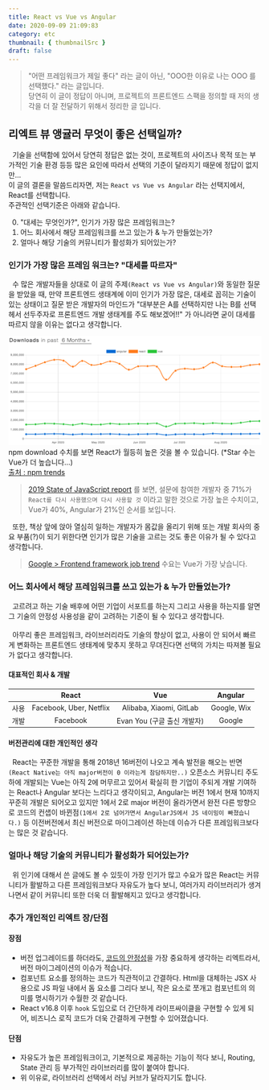 ```yaml
---
title: React vs Vue vs Angular
date: 2020-09-09 21:09:83
category: etc
thumbnail: { thumbnailSrc }
draft: false
---
```


> "어떤 프레임워크가 제일 좋다" 라는 글이 아닌, "OOO한 이유로 나는 OOO 를 선택했다." 라는 글입니다.<br/>
당연히 이 글이 정답이 아니며, 프로젝트의 프론트엔드 스팩을 정의할 때 저의 생각을 더 잘 전달하기 위해서 정리한 글 입니다.

## 리엑트 뷰 앵귤러 무엇이 좋은 선택일까?

&nbsp;&nbsp;기술을 선택함에 있어서 당연히 정답은 없는 것이, 프로젝트의 사이즈나 목적 또는 부가적인 기술 환경 등등 많은 요인에 따라서 선택의 기준이 달라지기 때문에 정답이 없지만...<br/>
이 글의 결론을 말씀드리자면, 저는 `React vs Vue vs Angular` 라는 선택지에서, React를 선택합니다.<br/>
주관적인 선택기준은 아래와 같습니다.

0. "대세는 무엇인가?", 인기가 가장 많은 프레임워크는?
1. 어느 회사에서 해당 프레임워크를 쓰고 있는가 & 누가 만들었는가?
2. 얼마나 해당 기술의 커뮤니티가 활성화가 되어있는가?

### 인기가 가장 많은 프레임 워크는? "대세를 따르자"
&nbsp;&nbsp;수 많은 개발자들을 상대로 이 글의 주제`(React vs Vue vs Angular)`와 동일한 질문을 받았을 때, 만약 프론트엔드 생태계에 이미 인기가 가장 많은, 대세로 꼽히는 기술이 있는 상태이고 질문 받은 개발자의 마인드가 "대부분은 A를 선택하지만 나는 B를 선택헤서 선두주자로 프론트엔드 개발 생태계를 주도 해보겠어!!" 가 아니라면 굳이 대세를 따르지 않을 이유는 없다고 생각합니다.

![](./images/npm-trends.png)
npm download 수치를 보면 React가 월등히 높은 것을 볼 수 있습니다. (*Star 수는 Vue가 더 높습니다...)<br/>
[출처 : npm trends](https://www.npmtrends.com/angular-vs-react-vs-vue)

>[2019 State of JavaScript report](https://2019.stateofjs.com/front-end-frameworks/) 를 보면, 설문에 참여한 개발자 중 71%가 `React를 다시 사용했으며 다시 사용할 것` 이라고 말한 것으로 가장 높은 수치이고, Vue가 40%, Angular가 21%인 순서를 보입니다.

&nbsp;&nbsp;또한, 책상 앞에 앉아 열심히 일하는 개발자가 몸값을 올리기 위해 또는 개발 회사의 중요 부품(?)이 되기 위한다면 인기가 많은 기술을 고르는 것도 좋은 이유가 될 수 있다고 생각합니다.
> [Google > Frontend framework job trend](https://trends.google.com/trends/explore?cat=31&q=Vue%20jobs,React%20jobs,Angular%20jobs) 수요는 Vue가 가장 낮습니다.

### 어느 회사에서 해당 프레임워크를 쓰고 있는가 & 누가 만들었는가?
&nbsp;&nbsp;고르려고 하는 기술 배후에 어떤 기업이 서포트를 하는지 그리고 사용을 하는지를 알면 그 기술의 안정성 사용성을 같이 고려하는 기준이 될 수 있다고 생각합니다.<br/><br/>
&nbsp;&nbsp;아무리 좋은 프레임워크, 라이브러리라도 기술의 향상이 없고, 사용이 안 되어서 빠르게 변화하는 프론트엔드 생태계에 맞추지 못하고 무뎌진다면 선택의 가치는 따져볼 필요가 없다고 생각합니다.

#### 대표적인 회사 & 개발
| |React|Vue|Angular|
|:-:|:-:|:-:|:-:|
|사용|Facebook, Uber, Netflix|Alibaba, Xiaomi, GitLab|Google, Wix|
|개발|Facebook|Evan You (구글 출신 개발자)|Google|

#### 버전관리에 대한 개인적인 생각
&nbsp;&nbsp;React는 꾸준한 개발을 통해 2018년 16버전이 나오고 계속 발전을 해오는 반면 `(React Native는 아직 major버전이 0 이라는게 참담하지만..)` 오픈소스 커뮤니티 주도하에 개발되는 Vue는 아직 2에 머무르고 있어서 확실히 한 기업이 주되게 개발 기여하는 React나 Angular 보다는 느리다고 생각이되고, Angular는 버전 1에서 현재 10까지 꾸준히 개발은 되어오고 있지만 1에서 2로 major 버전이 올라가면서 완전 다른 방향으로 코드의 컨샙이 바뀐점`(1에서 2로 넘어가면서 AngularJS에서 JS 네이밍이 빠졌습니다.)` 등 이전버전에서 최신 버전으로 마이그레이션 하는데 이슈가 다른 프레임워크보다는 많은 것 같습니다.

### 얼마나 해당 기술의 커뮤니티가 활성화가 되어있는가?
&nbsp;&nbsp;위 인기에 대해서 쓴 글에도 볼 수 있듯이 가장 인기가 많고 수요가 많은 React는 커뮤니티가 활발하고 다른 프레임워크보다 자유도가 높다 보니, 여러가지 라이브러리가 생겨나면서 같이 커뮤니티 또한 더욱 더 활발해지고 있다고 생각합니다.

### 추가 개인적인 리엑트 장/단점

#### 장점
- 버전 업그레이드를 하더라도, [코드의 안정성](https://reactjs.org/docs/design-principles.html#stability)을 가장 중요하게 생각하는 리엑트라서, 버전 마이그레이션의 이슈가 적습니다.
- 컴포넌트 요소를 정의하는 코드가 직관적이고 간결하다. Html을 대체하는 JSX 사용으로 JS 파일 내에서 돔 요소를 그리다 보니, 작은 요소로 쪼개고 컴포넌트의 의미를 명시하기가 수월한 것 같습니다.
- React v16.8 이후 `hook` 도입으로 더 간단하게 라이프싸이클을 구현할 수 있게 되어, 비즈니스 로직 코드가 더욱 간결하게 구현할 수 있어졌습니다.

#### 단점
- 자유도가 높은 프레임워크이고, 기본적으로 제공하는 기능이 적다 보니, Routing, State 관리 등 부가적인 라이브러리를 많이 붙여야 합니다.
- 위 이유로, 라이브러리 선택에서 러닝 커브가 달라지기도 합니다.

